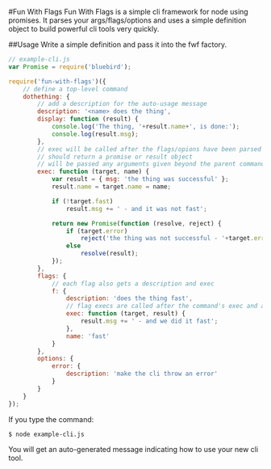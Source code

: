 #Fun With Flags
Fun With Flags is a simple cli framework for node using promises. It parses your args/flags/options and uses a simple definition object to build powerful cli tools very quickly.

##Usage
Write a simple definition and pass it into the fwf factory.
```javascript
// example-cli.js
var Promise = require('bluebird');

require('fun-with-flags')({
    // define a top-level command
    dothething: {
        // add a description for the auto-usage message
        description: '<name> does the thing',
        display: function (result) {
            console.log('The thing, '+result.name+', is done:');
            console.log(result.msg);
        },
        // exec will be called after the flags/opions have been parsed into the target
        // should return a promise or result object
        // will be passed any arguments given beyond the parent command
        exec: function (target, name) {
            var result = { msg: 'the thing was successful' };
            result.name = target.name = name;

            if (!target.fast)
                result.msg += ' - and it was not fast';

            return new Promise(function (resolve, reject) {
                if (target.error)
                    reject('the thing was not successful - '+target.error);
                else
                    resolve(result);
            });
        },
        flags: {
            // each flag also gets a description and exec
            f: {
                description: 'does the thing fast',
                // flag execs are called after the command's exec and are passed the target and result
                exec: function (target, result) {
                    result.msg += ' - and we did it fast';
                },
                name: 'fast'
            }
        },
        options: {
            error: {
                description: 'make the cli throw an error'
            }
        }
    }
});
```

If you type the command:
```
$ node example-cli.js
```
You will get an auto-generated message indicating how to use your new cli tool.
